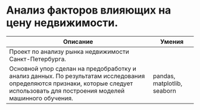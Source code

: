 # Анализ факторов влияющих на цену недвижимости.

| Описание | Умения |
| --- | --- |
| Проект по анализу рынка недвижимости Санкт-Петербурга.
Основной упор сделан на предобработку и анализ данных. По результатам исследования определяются признаки, которые следует использовать для построения моделей машинного обучения.| pandas, matplotlib, seaborn |
